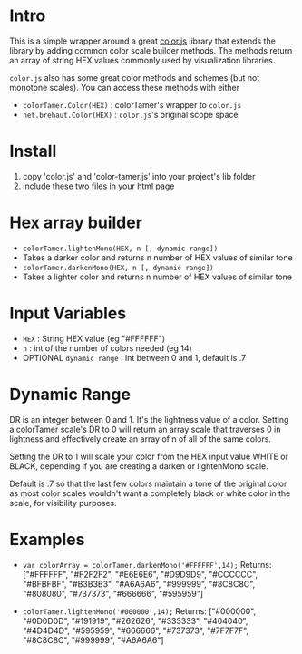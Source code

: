# Intro

This is a simple wrapper around a great [color.js](https://github.com/brehaut/color-js) library that extends the library by adding common color scale builder methods. The methods return an array of string HEX values commonly used by visualization libraries.

`color.js` also has some great color methods and schemes (but not monotone scales). You can access these methods with either 

 * `colorTamer.Color(HEX)` : colorTamer's wrapper to `color.js`
 * `net.brehaut.Color(HEX)` : `color.js`'s original scope space

# Install

1. copy 'color.js' and 'color-tamer.js' into your project's lib folder
2. include these two files in your html page

# Hex array builder

 * `colorTamer.lightenMono(HEX, n [, dynamic range])`
 * Takes a darker color and returns n number of HEX values of similar tone
 * `colorTamer.darkenMono(HEX, n [, dynamic range])` 
 * Takes a lighter color and returns n number of HEX values of similar tone

# Input Variables

 * `HEX` : String HEX value (eg "#FFFFFF")
 * `n` : int of the number of colors needed (eg 14)
 * OPTIONAL `dynamic range` : int between 0 and 1, default is .7

# Dynamic Range

DR is an integer between 0 and 1. It's the lightness value of a color. Setting a colorTamer scale's DR to 0 will return an array scale that traverses 0 in lightness and effectively create an array of n of all of the same colors.

Setting the DR to 1 will scale your color from the HEX input value WHITE or BLACK, depending if you are creating a darken or lightenMono scale.

Default is .7 so that the last few colors maintain a tone of the original color as most color scales wouldn't want a completely black or white color in the scale, for visibility purposes. 

# Examples
 * `var colorArray = colorTamer.darkenMono('#FFFFFF',14);`
Returns:
["#FFFFFF", "#F2F2F2", "#E6E6E6", "#D9D9D9", "#CCCCCC", "#BFBFBF", "#B3B3B3", "#A6A6A6", "#999999", "#8C8C8C", "#808080", "#737373", "#666666", "#595959"] 

 * `colorTamer.lightenMono('#000000',14);`
Returns:
["#000000", "#0D0D0D", "#191919", "#262626", "#333333", "#404040", "#4D4D4D", "#595959", "#666666", "#737373", "#7F7F7F", "#8C8C8C", "#999999", "#A6A6A6"] 